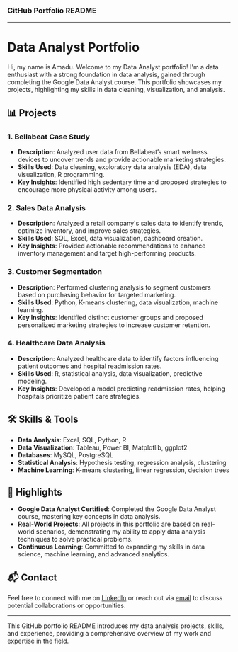 ### GitHub Portfolio README

---

# Data Analyst Portfolio

Hi, my name is Amadu.
Welcome to my Data Analyst portfolio! I'm a data enthusiast with a strong foundation in data analysis, gained through completing the Google Data Analyst course. This portfolio showcases my projects, highlighting my skills in data cleaning, visualization, and analysis.

## 📊 Projects

### 1. **Bellabeat Case Study**
   - **Description**: Analyzed user data from Bellabeat’s smart wellness devices to uncover trends and provide actionable marketing strategies.
   - **Skills Used**: Data cleaning, exploratory data analysis (EDA), data visualization, R programming.
   - **Key Insights**: Identified high sedentary time and proposed strategies to encourage more physical activity among users.

### 2. **Sales Data Analysis**
   - **Description**: Analyzed a retail company's sales data to identify trends, optimize inventory, and improve sales strategies.
   - **Skills Used**: SQL, Excel, data visualization, dashboard creation.
   - **Key Insights**: Provided actionable recommendations to enhance inventory management and target high-performing products.

### 3. **Customer Segmentation**
   - **Description**: Performed clustering analysis to segment customers based on purchasing behavior for targeted marketing.
   - **Skills Used**: Python, K-means clustering, data visualization, machine learning.
   - **Key Insights**: Identified distinct customer groups and proposed personalized marketing strategies to increase customer retention.

### 4. **Healthcare Data Analysis**
   - **Description**: Analyzed healthcare data to identify factors influencing patient outcomes and hospital readmission rates.
   - **Skills Used**: R, statistical analysis, data visualization, predictive modeling.
   - **Key Insights**: Developed a model predicting readmission rates, helping hospitals prioritize patient care strategies.

## 🛠️ Skills & Tools

- **Data Analysis**: Excel, SQL, Python, R
- **Data Visualization**: Tableau, Power BI, Matplotlib, ggplot2
- **Databases**: MySQL, PostgreSQL
- **Statistical Analysis**: Hypothesis testing, regression analysis, clustering
- **Machine Learning**: K-means clustering, linear regression, decision trees

## 🌟 Highlights

- **Google Data Analyst Certified**: Completed the Google Data Analyst course, mastering key concepts in data analysis.
- **Real-World Projects**: All projects in this portfolio are based on real-world scenarios, demonstrating my ability to apply data analysis techniques to solve practical problems.
- **Continuous Learning**: Committed to expanding my skills in data science, machine learning, and advanced analytics.

## 📬 Contact

Feel free to connect with me on [LinkedIn](your-linkedin-url) or reach out via [email](your-email@example.com) to discuss potential collaborations or opportunities.

---

This GitHub portfolio README introduces my data analysis projects, skills, and experience, providing a comprehensive overview of my work and expertise in the field.
